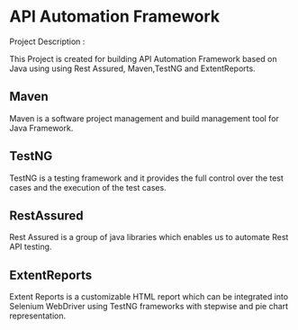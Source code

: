 # API Automation Framework

Project Description :

This Project is created for building API Automation Framework based on Java using  using Rest Assured, Maven,TestNG and ExtentReports.

## Maven
Maven is a software project management and build management tool for Java Framework.

## TestNG
TestNG is a testing framework and it provides the full control over the test cases and the execution of the test cases.

## RestAssured
 Rest Assured is a group of java libraries which enables us to automate Rest API testing.

## ExtentReports
Extent Reports is a customizable HTML report which can be integrated into Selenium WebDriver using TestNG frameworks with stepwise and pie chart representation.

